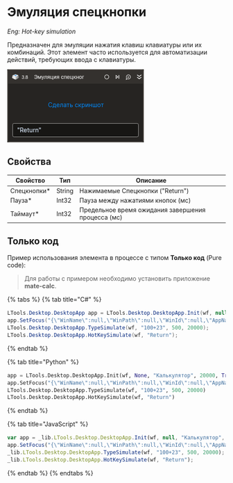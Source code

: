 # Эмуляция спецкнопки

*Eng: Hot-key simulation*

Предназначен для эмуляции нажатия клавиш клавиатуры или их комбинаций. Этот элемент часто используется для автоматизации действий, требующих ввода с клавиатуры.

![](../../../resources/activities/basic/desktop/emul-button-activity.png)

## Свойства
| Свойство       | Тип    | Описание                                           |
| -------------- | ------ | -------------------------------------------------- |
| Спецкнопки\*   | String | Нажимаемые Спецкнопки ("Return")                   |
| Пауза\*        | Int32  | Пауза между нажатиями кнопок (мс)                  |
| Таймаут\*      | Int32  | Предельное время ожидания завершения процесса (мс) |

## Только код
Пример использования элемента в процессе с типом **Только код** (Pure code):
> Для работы с примером необходимо установить приложение **mate-calc**.

{% tabs %}
{% tab title="C#" %}
```csharp
LTools.Desktop.DesktopApp app = LTools.Desktop.DesktopApp.Init(wf, null, "Калькулятор", 20000, true, LTools.Desktop.Model.DesktopTypes.UIAUTOMATION);
app.SetFocus("{\"WinName\":null,\"WinPath\":null,\"WinId\":null,\"AppName\":null,\"TextSearchMode\":0,\"Items\":[{\"Role\":\"editbar\",\"Items\":[]}]}");
LTools.Desktop.DesktopApp.TypeSimulate(wf, "100+23", 500, 20000);
LTools.Desktop.DesktopApp.HotKeySimulate(wf, "Return");
```
{% endtab %}

{% tab title="Python" %}
```python
app = LTools.Desktop.DesktopApp.Init(wf, None, "Калькулятор", 20000, True, LTools.Desktop.Model.DesktopTypes.UIAUTOMATION)
app.SetFocus("{\"WinName\":null,\"WinPath\":null,\"WinId\":null,\"AppName\":null,\"TextSearchMode\":0,\"Items\":[{\"Role\":\"editbar\",\"Items\":[]}]}")
LTools.Desktop.DesktopApp.TypeSimulate(wf, "100+23", 500, 20000)
LTools.Desktop.DesktopApp.HotKeySimulate(wf, "Return")
```
{% endtab %}

{% tab title="JavaScript" %}
```javascript
var app = _lib.LTools.Desktop.DesktopApp.Init(wf, null, "Калькулятор", 20000, true, _lib.LTools.Desktop.Model.DesktopTypes.UIAUTOMATION);
app.SetFocus("{\"WinName\":null,\"WinPath\":null,\"WinId\":null,\"AppName\":null,\"TextSearchMode\":0,\"Items\":[{\"Role\":\"editbar\",\"Items\":[]}]}");
_lib.LTools.Desktop.DesktopApp.TypeSimulate(wf, "100+23", 500, 20000);
_lib.LTools.Desktop.DesktopApp.HotKeySimulate(wf, "Return");
```
{% endtab %}
{% endtabs %}
